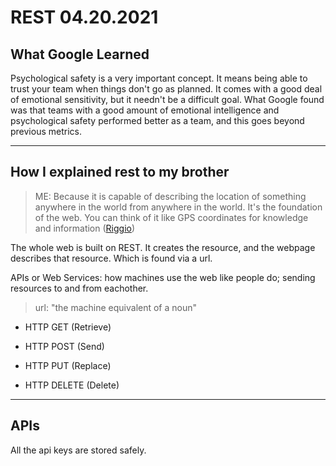 # REST 04.20.2021

## What Google Learned

Psychological safety is a very important concept. It means being able to trust your team when things don't go as planned. It comes with a good deal of emotional sensitivity, but it needn't be a difficult goal. What Google found was that teams with a good amount of emotional intelligence and psychological safety performed better as a team, and this goes beyond previous metrics.

---

## How I explained rest to my brother

> ME: Because it is capable of describing the location of something anywhere in the world from anywhere in the world. It's the foundation of the web. You can think of it like GPS coordinates for knowledge and information ([Riggio](https://gist.github.com/brookr/5977550))

The whole web is built on REST. It creates the resource, and the webpage describes that resource. Which is found via a url.

APIs or Web Services: how machines use the web like people do; sending resources to and from eachother.

> url: "the machine equivalent of a noun"

- HTTP GET (Retrieve)

- HTTP POST (Send)

- HTTP PUT (Replace)

- HTTP DELETE (Delete)

---

## APIs

All the api keys are stored safely.
